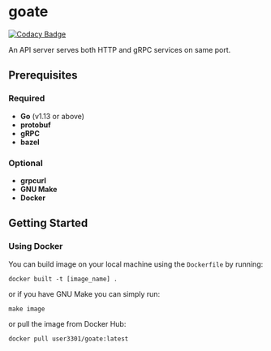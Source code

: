 # goate

[![Codacy Badge](https://api.codacy.com/project/badge/Grade/9c92631cb282462fb2fa5737516ad851)](https://app.codacy.com/manual/user3301/goate?utm_source=github.com&utm_medium=referral&utm_content=user3301/goate&utm_campaign=Badge_Grade_Dashboard)

An API server serves both HTTP and gRPC services on same port.

## Prerequisites

### Required

* __Go__ (v1.13 or above)
* __protobuf__
* __gRPC__
* __bazel__

### Optional

* __grpcurl__
* __GNU Make__
* __Docker__

## Getting Started

### Using **Docker**

You can build image on your local machine using the `Dockerfile` by running:

```shell
docker built -t [image_name] .
```

or if you have GNU Make you can simply run:

```make
make image
```

or pull the image from Docker Hub:

```shell
docker pull user3301/goate:latest
```
